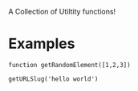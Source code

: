 A Collection of Utiltity functions!

# Examples
```
function getRandomElement([1,2,3])

```

```
getURLSlug('hello world')
```